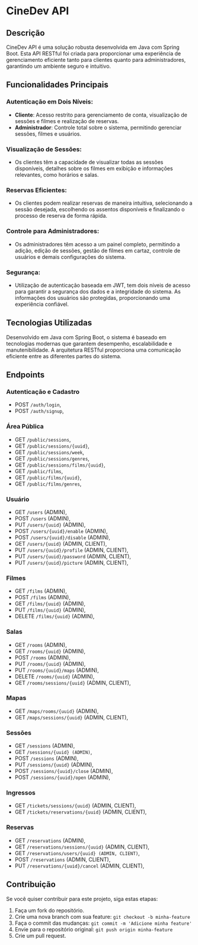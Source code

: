 # CineDev API

## Descrição
CineDev API é uma solução robusta desenvolvida em Java com Spring Boot. Esta API RESTful
foi criada para proporcionar uma experiência de gerenciamento eficiente tanto para clientes
quanto para administradores, garantindo um ambiente seguro e intuitivo.

## Funcionalidades Principais
### Autenticação em Dois Níveis:
* **Cliente**: Acesso restrito para gerenciamento de conta, visualização de sessões e filmes e realização de reservas.
* **Administrador**: Controle total sobre o sistema, permitindo gerenciar sessões, filmes e usuários.

### Visualização de Sessões:
* Os clientes têm a capacidade de visualizar todas as sessões disponíveis, detalhes sobre os filmes
em exibição e informações relevantes, como horários e salas.

### Reservas Eficientes:
* Os clientes podem realizar reservas de maneira intuitiva, selecionando a sessão desejada, escolhendo
os assentos disponíveis e finalizando o processo de reserva de forma rápida.

### Controle para Administradores:
* Os administradores têm acesso a um painel completo, permitindo a adição, edição de sessões,
gestão de filmes em cartaz, controle de usuários e demais configurações do sistema.

### Segurança:
* Utilização de autenticação baseada em JWT, tem dois níveis de acesso para garantir a segurança dos
dados e a integridade do sistema. As informações dos usuários são protegidas, proporcionando uma
experiência confiável.

## Tecnologias Utilizadas
Desenvolvido em Java com Spring Boot, o sistema é baseado em tecnologias modernas que garantem desempenho,
escalabilidade e manutenibilidade. A arquitetura RESTful proporciona uma comunicação eficiente entre as
diferentes partes do sistema.

## Endpoints
### Autenticação e Cadastro
* POST `/auth/login`,
* POST `/auth/signup`,

### Área Pública
* GET `/public/sessions`,
* GET `/public/sessions/{uuid}`,
* GET `/public/sessions/week`,
* GET `/public/sessions/genres`,
* GET `/public/sessions/films/{uuid}`,
* GET `/public/films`,
* GET `/public/films/{uuid}`,
* GET `/public/films/genres`,

### Usuário
* GET `/users` (ADMIN),
* POST `/users` (ADMIN),
* PUT `/users/{uuid}` (ADMIN),
* POST `/users/{uuid}/enable` (ADMIN),
* POST `/users/{uuid}/disable` (ADMIN),
* GET `/users/{uuid}` (ADMIN, CLIENT),
* PUT `/users/{uuid}/profile` (ADMIN, CLIENT),
* PUT `/users/{uuid}/password` (ADMIN, CLIENT),
* PUT `/users/{uuid}/picture` (ADMIN, CLIENT),

### Filmes
* GET `/films` (ADMIN),
* POST `/films` (ADMIN),
* GET `/films/{uuid}` (ADMIN),
* PUT `/films/{uuid}` (ADMIN),
* DELETE `/films/{uuid}` (ADMIN),

### Salas
* GET `/rooms` (ADMIN),
* GET `/rooms/{uuid}` (ADMIN),
* POST `/rooms` (ADMIN),
* PUT `/rooms/{uuid}` (ADMIN),
* PUT `/rooms/{uuid}/maps` (ADMIN),
* DELETE `/rooms/{uuid}` (ADMIN),
* GET `/rooms/sessions/{uuid}` (ADMIN, CLIENT),

### Mapas
* GET `/maps/rooms/{uuid}` (ADMIN),
* GET `/maps/sessions/{uuid}` (ADMIN, CLIENT),

### Sessões
* GET `/sessions` (ADMIN),
* GET `/sessions/{uuid} (ADMIN)`,
* POST `/sessions` (ADMIN),
* PUT `/sessions/{uuid}` (ADMIN),
* POST `/sessions/{uuid}/close` (ADMIN),
* POST `/sessions/{uuid}/open` (ADMIN),

### Ingressos
* GET `/tickets/sessions/{uuid}` (ADMIN, CLIENT),
* GET `/tickets/reservations/{uuid}` (ADMIN, CLIENT),

### Reservas
* GET `/reservations` (ADMIN),
* GET `/reservations/sessions/{uuid}` (ADMIN, CLIENT),
* GET `/reservations/users/{uuid} (ADMIN, CLIENT)`,
* POST `/reservations` (ADMIN, CLIENT),
* PUT `/reservations/{uuid}/cancel` (ADMIN, CLIENT),

## Contribuição
Se você quiser contribuir para este projeto, siga estas etapas:
1. Faça um fork do repositório.
2. Crie uma nova branch com sua feature: `git checkout -b minha-feature`
3. Faça o commit das mudanças: `git commit -m 'Adicione minha feature'`
4. Envie para o repositório original: `git push origin minha-feature`
5. Crie um pull request.
